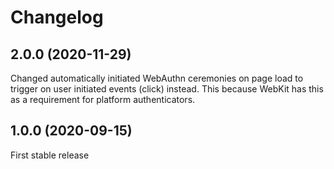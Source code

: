 # Changelog

## 2.0.0 (2020-11-29)

Changed automatically initiated WebAuthn ceremonies on page load to trigger on user initiated events (click) instead. This because WebKit has this as a requirement for platform authenticators.   

## 1.0.0 (2020-09-15)

First stable release

